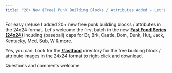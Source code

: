 ```yaml
---
title: "20+ New (Free) Punk Building Blocks / Attributes Added - Let's Welcome the First Batch in the Fast Food Series (24x24) Incl. Caps for Br, Brk, Castle, Dom, Dunk, Hut, Jack, Kentucky, Mcd, Sub, W & More"
---
```


For easy (re)use I added  20+ new free punk building blocks / attributes in the 24x24 format.  Let's welcome the first batch in the new [**Fast Food Series (24x24)**](https://github.com/cryptopunksnotdead/punks.blocks#fast-food-series-2424) incuding (baseball) caps for Br, Brk, Castle, Dom, Dunk, Hut, Jack, Kentucky, Mcd, Sub, W & more.

<!-- more -->

   Yes, you can. Look for the [**/fastfood**](https://github.com/cryptopunksnotdead/punks.blocks/tree/master/fastfood) directory for the free building block / attribute images in the 24x24 format to right-click and download.

  Questions and comments welcome.
